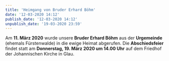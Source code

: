 ```yaml
---
title: 'Heimgang von Bruder Erhard Böhm'
date: '12-03-2020 14:12'
publish_date: '12-03-2020 14:12'
unpublish_date: '19-03-2020 23:59'
---
```


Am **11. März 2020** wurde unsere **Bruder Erhard Böhm** aus der **Urgemeinde** (ehemals Fürstenwalde) in die ewige Heimat abgerufen.
Die **Abschiedsfeier** findet statt am **Donnerstag, 19. März 2020 um 14.00 Uhr** auf dem Friedhof der Johannischen Kirche in Glau.